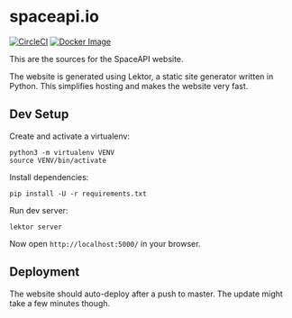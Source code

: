 # spaceapi.io

[![CircleCI][circle-ci-badge]][circle-ci]
[![Docker Image][docker-image-badge]][docker-image]

This are the sources for the SpaceAPI website.

The website is generated using Lektor, a static site generator written in
Python. This simplifies hosting and makes the website very fast.


## Dev Setup

Create and activate a virtualenv:

    python3 -m virtualenv VENV
    source VENV/bin/activate

Install dependencies:

    pip install -U -r requirements.txt

Run dev server:

    lektor server

Now open `http://localhost:5000/` in your browser.


## Deployment

The website should auto-deploy after a push to master. The update might take a
few minutes though.


<!-- Badges -->
[circle-ci]: https://circleci.com/gh/SpaceApi/website/tree/master
[circle-ci-badge]: https://circleci.com/gh/SpaceApi/website/tree/master.svg?style=shield
[docker-image]: https://hub.docker.com/r/spaceapi/website/
[docker-image-badge]: https://img.shields.io/docker/pulls/spaceapi/website.svg
